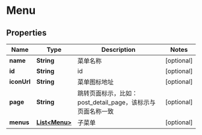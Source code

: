 
# Menu

## Properties
Name | Type | Description | Notes
------------ | ------------- | ------------- | -------------
**name** | **String** | 菜单名称 |  [optional]
**id** | **String** | id |  [optional]
**iconUrl** | **String** | 菜单图标地址 |  [optional]
**page** | **String** | 跳转页面标示，比如：post_detail_page，该标示与页面名称一致 |  [optional]
**menus** | [**List&lt;Menu&gt;**](Menu.md) | 子菜单 |  [optional]



